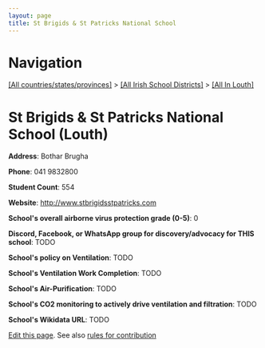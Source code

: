 ```yaml
---
layout: page
title: St Brigids & St Patricks National School
---
```

# Navigation

[[All countries/states/provinces]](../../..) > [[All Irish School Districts]](../..) > [[All In Louth]](..)

# St Brigids & St Patricks National School (Louth)

**Address**: Bothar Brugha

**Phone**: 041 9832800

**Student Count**: 554

**Website**: <http://www.stbrigidsstpatricks.com>

**School's overall airborne virus protection grade (0-5)**: 0

**Discord, Facebook, or WhatsApp group for discovery/advocacy for THIS school**: TODO

**School's policy on Ventilation**: TODO

**School's Ventilation Work Completion**: TODO

**School's Air-Purification**: TODO

**School's CO2 monitoring to actively drive ventilation and filtration**: TODO

**School's Wikidata URL**: TODO


[Edit this page](https://github.com/ventilate-schools/Ireland/edit/main/./Louth/St_Brigids_&_St_Patricks_National_School.md). See also [rules for contribution](../../../contribution-rules/)